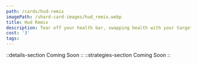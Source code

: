 ```yaml
---
path: /cards/hud-remix
imagePath: /shard-card-images/hud_remix.webp
title: Hud Remix
description: Tear off your health bar, swapping health with your target Lancer.
cost: '3'
tags:
---
```

::details-section
Coming Soon
::
::strategies-section
Coming Soon
::
